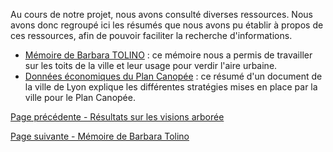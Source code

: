 Au cours de notre projet, nous avons consulté diverses ressources. Nous avons donc regroupé ici les résumés que nous avons pu établir à propos de ces ressources, afin de pouvoir faciliter la recherche d'informations.

- [Mémoire de Barbara TOLINO](VegetaLyon_Memoire-de-Barbara-TOLINO) : ce mémoire nous a permis de travailler sur les toits de la ville et leur usage pour verdir l'aire urbaine.
- [Données économiques du Plan Canopée](VegetaLyon_Resume-des-modeles-economiques-pour-Canopee) : ce résumé d'un document de la ville de Lyon explique les différentes stratégies mises en place par la ville pour le Plan Canopée.

[Page précédente - Résultats sur les visions arborée](VegetaLyon_Resultats-Vision)

[Page suivante - Mémoire de Barbara Tolino](VegetaLyon_Memoire-de-Barbara-TOLINO)